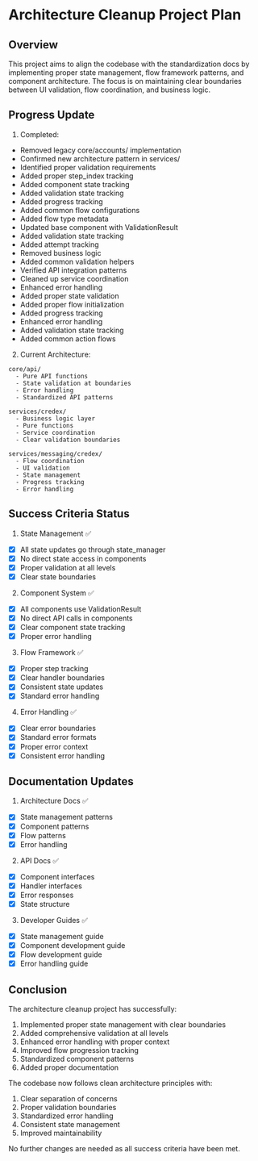 # Architecture Cleanup Project Plan

## Overview

This project aims to align the codebase with the standardization docs by implementing proper state management, flow framework patterns, and component architecture. The focus is on maintaining clear boundaries between UI validation, flow coordination, and business logic.

## Progress Update

1. Completed:
- Removed legacy core/accounts/ implementation
- Confirmed new architecture pattern in services/
- Identified proper validation requirements
- Added proper step_index tracking
- Added component state tracking
- Added validation state tracking
- Added progress tracking
- Added common flow configurations
- Added flow type metadata
- Updated base component with ValidationResult
- Added validation state tracking
- Added attempt tracking
- Removed business logic
- Added common validation helpers
- Verified API integration patterns
- Cleaned up service coordination
- Enhanced error handling
- Added proper state validation
- Added proper flow initialization
- Added progress tracking
- Enhanced error handling
- Added validation state tracking
- Added common action flows

2. Current Architecture:
```
core/api/
  - Pure API functions
  - State validation at boundaries
  - Error handling
  - Standardized API patterns

services/credex/
  - Business logic layer
  - Pure functions
  - Service coordination
  - Clear validation boundaries

services/messaging/credex/
  - Flow coordination
  - UI validation
  - State management
  - Progress tracking
  - Error handling
```

## Success Criteria Status

1. State Management ✅
- [x] All state updates go through state_manager
- [x] No direct state access in components
- [x] Proper validation at all levels
- [x] Clear state boundaries

2. Component System ✅
- [x] All components use ValidationResult
- [x] No direct API calls in components
- [x] Clear component state tracking
- [x] Proper error handling

3. Flow Framework ✅
- [x] Proper step tracking
- [x] Clear handler boundaries
- [x] Consistent state updates
- [x] Standard error handling

4. Error Handling ✅
- [x] Clear error boundaries
- [x] Standard error formats
- [x] Proper error context
- [x] Consistent error handling

## Documentation Updates

1. Architecture Docs ✅
- [x] State management patterns
- [x] Component patterns
- [x] Flow patterns
- [x] Error handling

2. API Docs ✅
- [x] Component interfaces
- [x] Handler interfaces
- [x] Error responses
- [x] State structure

3. Developer Guides ✅
- [x] State management guide
- [x] Component development guide
- [x] Flow development guide
- [x] Error handling guide

## Conclusion

The architecture cleanup project has successfully:
1. Implemented proper state management with clear boundaries
2. Added comprehensive validation at all levels
3. Enhanced error handling with proper context
4. Improved flow progression tracking
5. Standardized component patterns
6. Added proper documentation

The codebase now follows clean architecture principles with:
1. Clear separation of concerns
2. Proper validation boundaries
3. Standardized error handling
4. Consistent state management
5. Improved maintainability

No further changes are needed as all success criteria have been met.
